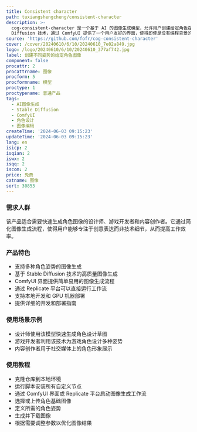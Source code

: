 ```yaml
---
title: Consistent character
path: tuxiangshengcheng/consistent-character
description: >-
  cog-consistent-character 是一个基于 AI 的图像生成模型，允许用户创建给定角色在不同姿势下的图像。它利用了 Stable
  Diffusion 技术，通过 ComfyUI 提供了一个用户友好的界面，使得即使是没有编程背景的用户也能轻松生成高质量的图像。
source: 'https://github.com/fofr/cog-consistent-character'
cover: /cover/20240610/6/10/20240610_7e02a849.jpg
logo: /logo/20240610/6/10/20240610_377af742.jpg
label: 创建不同姿势的给定角色图像
component: false
procattr: 2
procattrname: 图像
procform: 5
procformname: 模型
proctype: 1
proctypename: 普通产品
tags:
  - AI图像生成
  - Stable Diffusion
  - ComfyUI
  - 角色设计
  - 图像编辑
createTime: '2024-06-03 09:15:23'
updateTime: '2024-06-03 09:15:23'
lang: en
isicp: 2
isqian: 2
iswx: 2
isqq: 2
iscom: 2
price: 免费
catname: 图像
sort: 30853
---
```




### 需求人群
该产品适合需要快速生成角色图像的设计师、游戏开发者和内容创作者。它通过简化图像生成流程，使得用户能够专注于创意表达而非技术细节，从而提高工作效率。

### 产品特色
* 支持多种角色姿势的图像生成
* 基于 Stable Diffusion 技术的高质量图像生成
* ComfyUI 界面提供简单易用的图像生成流程
* 通过 Replicate 平台可以直接运行工作流
* 支持本地开发和 GPU 机器部署
* 提供详细的开发和部署指南

### 使用场景示例
* 设计师使用该模型快速生成角色设计草图
* 游戏开发者利用该技术为游戏角色设计多种姿势
* 内容创作者用于社交媒体上的角色形象展示

### 使用教程
* 克隆仓库到本地环境
* 运行脚本安装所有自定义节点
* 通过 ComfyUI 界面或 Replicate 平台启动图像生成工作流
* 选择或上传角色基础图像
* 定义所需的角色姿势
* 生成并下载图像
* 根据需要调整参数以优化图像结果

  

